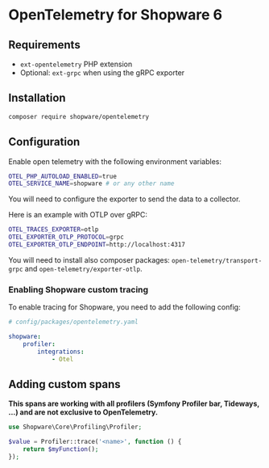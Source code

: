 # OpenTelemetry for Shopware 6

## Requirements

- `ext-opentelemetry` PHP extension
- Optional: `ext-grpc` when using the gRPC exporter

## Installation

```bash
composer require shopware/opentelemetry
```

## Configuration

Enable open telemetry with the following environment variables:

```bash
OTEL_PHP_AUTOLOAD_ENABLED=true
OTEL_SERVICE_NAME=shopware # or any other name
```

You will need to configure the exporter to send the data to a collector. 

Here is an example with OTLP over gRPC:

```bash
OTEL_TRACES_EXPORTER=otlp
OTEL_EXPORTER_OTLP_PROTOCOL=grpc
OTEL_EXPORTER_OTLP_ENDPOINT=http://localhost:4317
```

You will need to install also composer packages: `open-telemetry/transport-grpc` and `open-telemetry/exporter-otlp`.

### Enabling Shopware custom tracing

To enable tracing for Shopware, you need to add the following config:

```yaml
# config/packages/opentelemetry.yaml

shopware:
    profiler:
        integrations:
            - Otel
```

## Adding custom spans

**This spans are working with all profilers (Symfony Profiler bar, Tideways, ...) and are not exclusive to OpenTelemetry.**

```php
use Shopware\Core\Profiling\Profiler;

$value = Profiler::trace('<name>', function () {
    return $myFunction();
});
```
